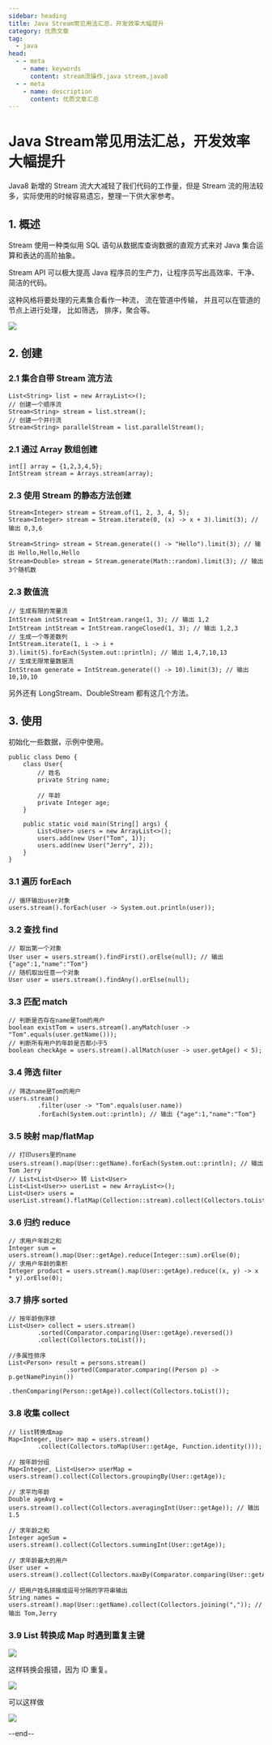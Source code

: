 ```yaml
---
sidebar: heading
title: Java Stream常见用法汇总，开发效率大幅提升
category: 优质文章
tag:
  - java
head:
  - - meta
    - name: keywords
      content: stream流操作,java stream,java8
  - - meta
    - name: description
      content: 优质文章汇总
---
```


# Java Stream常见用法汇总，开发效率大幅提升

Java8 新增的 Stream 流大大减轻了我们代码的工作量，但是 Stream 流的用法较多，实际使用的时候容易遗忘，整理一下供大家参考。

## 1. 概述

Stream 使用一种类似用 SQL 语句从数据库查询数据的直观方式来对 Java 集合运算和表达的高阶抽象。

Stream API 可以极大提高 Java 程序员的生产力，让程序员写出高效率、干净、简洁的代码。

这种风格将要处理的元素集合看作一种流， 流在管道中传输， 并且可以在管道的节点上进行处理， 比如筛选， 排序，聚合等。

![](http://img.topjavaer.cn/img/stream1.png)

## 2. 创建

### 2.1 集合自带 Stream 流方法

```
List<String> list = new ArrayList<>();
// 创建一个顺序流
Stream<String> stream = list.stream();
// 创建一个并行流
Stream<String> parallelStream = list.parallelStream();
```

### 2.1 通过 Array 数组创建

```
int[] array = {1,2,3,4,5};
IntStream stream = Arrays.stream(array);
```

### 2.3 使用 Stream 的静态方法创建

```
Stream<Integer> stream = Stream.of(1, 2, 3, 4, 5);
Stream<Integer> stream = Stream.iterate(0, (x) -> x + 3).limit(3); // 输出 0,3,6

Stream<String> stream = Stream.generate(() -> "Hello").limit(3); // 输出 Hello,Hello,Hello
Stream<Double> stream = Stream.generate(Math::random).limit(3); // 输出3个随机数
```

### 2.3 数值流

```
// 生成有限的常量流
IntStream intStream = IntStream.range(1, 3); // 输出 1,2
IntStream intStream = IntStream.rangeClosed(1, 3); // 输出 1,2,3
// 生成一个等差数列
IntStream.iterate(1, i -> i + 3).limit(5).forEach(System.out::println); // 输出 1,4,7,10,13
// 生成无限常量数据流
IntStream generate = IntStream.generate(() -> 10).limit(3); // 输出 10,10,10
```

另外还有 LongStream、DoubleStream 都有这几个方法。

## 3. 使用

初始化一些数据，示例中使用。

```
public class Demo {
    class User{
        // 姓名
        private String name;

        // 年龄
        private Integer age;
    }

    public static void main(String[] args) {
        List<User> users = new ArrayList<>();
        users.add(new User("Tom", 1));
        users.add(new User("Jerry", 2));
    }
}
```

### 3.1 遍历 forEach

```
// 循环输出user对象
users.stream().forEach(user -> System.out.println(user));
```

### 3.2 查找 find

```
// 取出第一个对象
User user = users.stream().findFirst().orElse(null); // 输出 {"age":1,"name":"Tom"}
// 随机取出任意一个对象
User user = users.stream().findAny().orElse(null);
```

### 3.3 匹配 match

```
// 判断是否存在name是Tom的用户
boolean existTom = users.stream().anyMatch(user -> "Tom".equals(user.getName()));
// 判断所有用户的年龄是否都小于5
boolean checkAge = users.stream().allMatch(user -> user.getAge() < 5);
```

### 3.4 筛选 filter

```
// 筛选name是Tom的用户
users.stream()
        .filter(user -> "Tom".equals(user.name))
        .forEach(System.out::println); // 输出 {"age":1,"name":"Tom"}
```

### 3.5 映射 map/flatMap

```
// 打印users里的name
users.stream().map(User::getName).forEach(System.out::println); // 输出 Tom Jerry
// List<List<User>> 转 List<User>
List<List<User>> userList = new ArrayList<>();
List<User> users = userList.stream().flatMap(Collection::stream).collect(Collectors.toList());
```

### 3.6 归约 reduce

```
// 求用户年龄之和
Integer sum = users.stream().map(User::getAge).reduce(Integer::sum).orElse(0);
// 求用户年龄的乘积
Integer product = users.stream().map(User::getAge).reduce((x, y) -> x * y).orElse(0);
```

### 3.7 排序 sorted

```
// 按年龄倒序排
List<User> collect = users.stream()
        .sorted(Comparator.comparing(User::getAge).reversed())
        .collect(Collectors.toList());

//多属性排序
List<Person> result = persons.stream()
                .sorted(Comparator.comparing((Person p) -> p.getNamePinyin())
                        .thenComparing(Person::getAge)).collect(Collectors.toList());
```

### 3.8 收集 collect

```
// list转换成map
Map<Integer, User> map = users.stream()
        .collect(Collectors.toMap(User::getAge, Function.identity()));

// 按年龄分组
Map<Integer, List<User>> userMap = users.stream().collect(Collectors.groupingBy(User::getAge));

// 求平均年龄
Double ageAvg = users.stream().collect(Collectors.averagingInt(User::getAge)); // 输出 1.5

// 求年龄之和
Integer ageSum = users.stream().collect(Collectors.summingInt(User::getAge));

// 求年龄最大的用户
User user = users.stream().collect(Collectors.maxBy(Comparator.comparing(User::getAge))).orElse(null);

// 把用户姓名拼接成逗号分隔的字符串输出
String names = users.stream().map(User::getName).collect(Collectors.joining(",")); // 输出 Tom,Jerry
```

### 3.9 List 转换成 Map 时遇到重复主键

![](http://img.topjavaer.cn/img/stream2.png)

这样转换会报错，因为 ID 重复。

![](http://img.topjavaer.cn/img/stream3.png)

可以这样做

![](http://img.topjavaer.cn/img/stream4.png)



--end--
